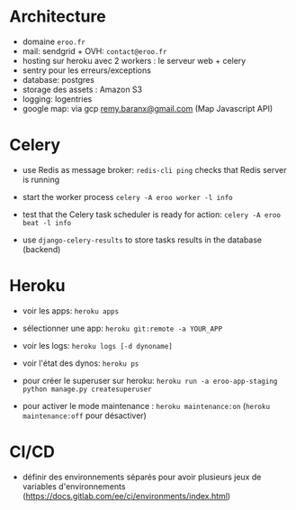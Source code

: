 # Architecture

- domaine `eroo.fr`
- mail: sendgrid + OVH: `contact@eroo.fr`
- hosting sur heroku avec 2 workers : le serveur web + celery
- sentry pour les erreurs/exceptions
- database: postgres
- storage des assets : Amazon S3
- logging: logentries
- google map: via gcp remy.baranx@gmail.com (Map Javascript API)

# Celery

- use Redis as message broker:
    `redis-cli ping` checks that Redis server is running

- start the worker process
    `celery -A eroo worker -l info` 

- test that the Celery task scheduler is ready for action:
    `celery -A eroo beat -l info`

- use `django-celery-results` to store tasks results in the database (backend)

# Heroku

- voir les apps: `heroku apps`

- sélectionner une app: `heroku git:remote -a YOUR_APP`

- voir les logs: `heroku logs [-d dynoname]` 

- voir l'état des dynos: `heroku ps`

- pour créer le superuser sur heroku: `heroku run -a eroo-app-staging python manage.py createsuperuser`

- pour activer le mode maintenance : `heroku maintenance:on` (`heroku maintenance:off` pour désactiver)

# CI/CD

- définir des environnements séparés pour avoir plusieurs jeux de variables d'environnements (https://docs.gitlab.com/ee/ci/environments/index.html)
